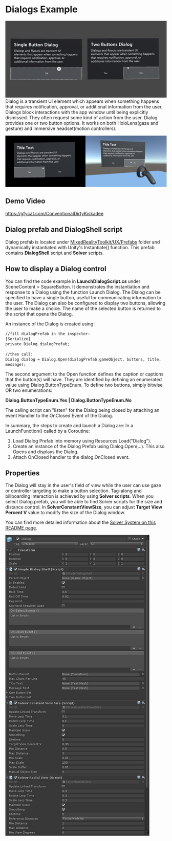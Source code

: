 # Dialogs Example
<img src="/External/ReadMeImages/MRTK_Dialog.jpg" width="650">
Dialog is a transient UI element which appears when something happens that requires notification, approval, or additional information from the user. Dialogs block interactions with the app window until being explicitly dismissed. They often request some kind of action from the user. Dialog provides one or two button options. It works on both HoloLens(gaze and gesture) and Immersive headset(motion controllers).


![Dialogs on HoloLens and Immersive Headset](/External/ReadMeImages/MRTK_Dialog_Devices.jpg)

## Demo Video
https://gfycat.com/ConventionalDirtyKiskadee

## Dialog prefab and DialogShell script
Dialog prefab is located under [MixedRealityToolkit/UX/Prefabs](/Assets/HoloToolkit/UX/Prefabs) folder and dynamically instantiated with Unity's Instantiate() function. This prefab contains **DialogShell** script and **Solver** scripts.

## How to display a Dialog control
You can find the code example in **LaunchDialogScript.cs** under SceneContent > SquareButton. It demonstrates the instantiation and response to a Dialog using the function Launch Dialog. The Dialog can be specified to have a single button, useful for communicating information to the user. The Dialog can also be configured to display two buttons, allowing the user to make a choice. The name of the selected button is returned to the script that opens the Dialog. 

An instance of the Dialog is created using: 
```
//fill dialogPrefab in the inspector:
[Serialize]
private Dialog dialogPrefab;

//then call:
Dialog dialog = Dialog.Open(dialogPrefab.gameObject, buttons, title, message);
``` 
The second argument to the Open function defines the caption or captions that the button(s) will have. 
They are identified by defining an enumerated value using Dialog.ButtonTypeEnum. 
To define two buttons, simply bitwise OR two enumerations:
 
**Dialog.ButtonTypeEnum.Yes | Dialog.ButtonTypeEnum.No**
 
The calling script can "listen" for the Dialog being closed by attaching an event Handler to the OnClosed Event of the Dialog.
 
In summary, the steps to create and launch a Dialog are:
In a LaunchFunction() called by a Coroutine:
1. Load Dialog Prefab into memory using Resources.Load("Dialog").
2. Create an instance of the Dialog Prefab using Dialog.Open(...). This also Opens and displays the Dialog.
3. Attach OnClosed handler to the dialog.OnClosed event.

## Properties
The Dialog will stay in the user's field of view while the user can use gaze or controller targeting to make a button selection. Tag-along and billboarding interaction is achieved by using **Solver scripts**. When you select Dialog.prefab, you will be able to find Solver scripts for the size and distance control. In **SolverConstantViewSize**, you can adjust **Target View Percent V** value to modify the size of the Dialog window.

You can find more detailed information about the [Solver System on this README page](/Assets/MixedRealityToolkit-Examples/Utilities/Readme/README_SolverSystem.md).

<img src="/External/ReadMeImages/MRTK_Dialog_Inspector.jpg" width="450">

 
 
